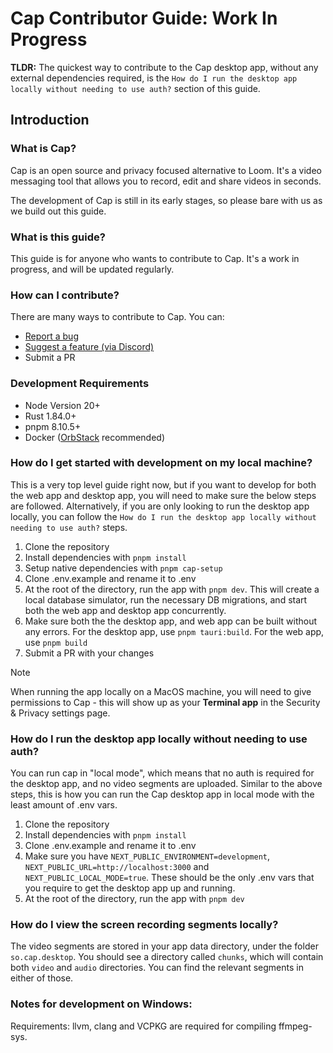# Cap Contributor Guide: Work In Progress

**TLDR:** The quickest way to contribute to the Cap desktop app, without any external dependencies required, is the `How do I run the desktop app locally without needing to use auth?` section of this guide.

## Introduction

### What is Cap?

Cap is an open source and privacy focused alternative to Loom. It's a video messaging tool that allows you to record, edit and share videos in seconds.

The development of Cap is still in its early stages, so please bare with us as we build out this guide.

### What is this guide?

This guide is for anyone who wants to contribute to Cap. It's a work in progress, and will be updated regularly.

### How can I contribute?

There are many ways to contribute to Cap. You can:

- [Report a bug](https://github.com/CapSoftware/cap/issues/new)
- [Suggest a feature (via Discord)](https://discord.com/invite/y8gdQ3WRN3)
- Submit a PR

### Development Requirements

- Node Version 20+
- Rust 1.84.0+
- pnpm 8.10.5+
- Docker ([OrbStack](https://orbstack.dev/) recommended)

### How do I get started with development on my local machine?

This is a very top level guide right now, but if you want to develop for both the web app and desktop app, you will need to make sure the below steps are followed. Alternatively, if you are only looking to run the desktop app locally, you can follow the `How do I run the desktop app locally without needing to use auth?` steps.

1. Clone the repository
2. Install dependencies with `pnpm install`
3. Setup native dependencies with `pnpm cap-setup`
3. Clone .env.example and rename it to .env
4. At the root of the directory, run the app with `pnpm dev`. This will create a local database simulator, run the necessary DB migrations, and start both the web app and desktop app concurrently.
5. Make sure both the the desktop app, and web app can be built without any errors. For the desktop app, use `pnpm tauri:build`. For the web app, use `pnpm build`
6. Submit a PR with your changes

> [!NOTE]
> When running the app locally on a MacOS machine, you will need to give permissions to Cap - this will show up as your **Terminal app** in the Security & Privacy settings page.

### How do I run the desktop app locally without needing to use auth?

You can run cap in "local mode", which means that no auth is required for the desktop app, and no video segments are uploaded. Similar to the above steps, this is how you can run the Cap desktop app in local mode with the least amount of .env vars.

1. Clone the repository
2. Install dependencies with `pnpm install`
3. Clone .env.example and rename it to .env
4. Make sure you have `NEXT_PUBLIC_ENVIRONMENT=development`, `NEXT_PUBLIC_URL=http://localhost:3000` and `NEXT_PUBLIC_LOCAL_MODE=true`. These should be the only .env vars that you require to get the desktop app up and running.
5. At the root of the directory, run the app with `pnpm dev`

### How do I view the screen recording segments locally?

The video segments are stored in your app data directory, under the folder `so.cap.desktop`. You should see a directory called `chunks`, which will contain both `video` and `audio` directories. You can find the relevant segments in either of those.

### Notes for development on Windows:

Requirements: llvm, clang and VCPKG are required for compiling ffmpeg-sys.
